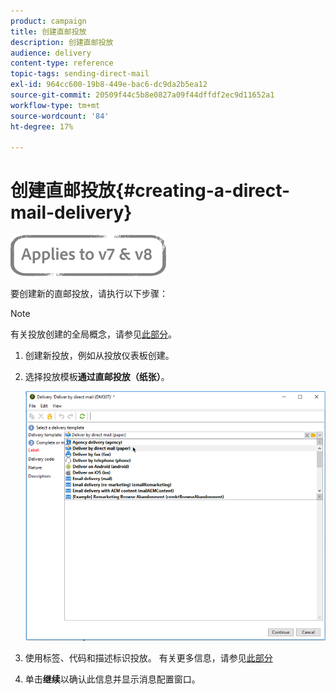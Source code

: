 ```yaml
---
product: campaign
title: 创建直邮投放
description: 创建直邮投放
audience: delivery
content-type: reference
topic-tags: sending-direct-mail
exl-id: 964cc600-19b8-449e-bac6-dc9da2b5ea12
source-git-commit: 20509f44c5b8e0827a09f44dffdf2ec9d11652a1
workflow-type: tm+mt
source-wordcount: '84'
ht-degree: 17%

---
```


# 创建直邮投放{#creating-a-direct-mail-delivery}

![](../../assets/common.svg)

要创建新的直邮投放，请执行以下步骤：

>[!NOTE]
>
>有关投放创建的全局概念，请参见[此部分](steps-about-delivery-creation-steps.md)。

1. 创建新投放，例如从投放仪表板创建。
1. 选择投放模板&#x200B;**通过直邮投放（纸张）**。

   ![](assets/direct_mail.png)

1. 使用标签、代码和描述标识投放。 有关更多信息，请参见[此部分](steps-create-and-identify-the-delivery.md#identifying-the-delivery)
1. 单击&#x200B;**继续**&#x200B;以确认此信息并显示消息配置窗口。

